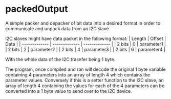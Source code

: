 # packedOutput
A simple packer and depacker of bit data into a desired format in order to communicate and unpack data from an I2C slave

I2C slaves might have data packet in the following format:
| Length        | Offset        | Data          |
| ------------- | ------------- | ------------- |
| 2 bits        | 0             | parameter1    |
| 2 bits        | 2             | parameter2    |
| 2 bits        | 4             | parameter3    |
| 2 bits        | 6             | parameter4    |

With the whole data of the I2C trasnfer being 1 byte.

The program, once compiled and ran will decode the original
1 byte variable containing 4 parameters into an array of
length 4 which contains the parameter values.
Conversely if this is a setter function to the I2C slave,
an array of length 4 containing the values for each
of the 4 parameters can be converted into a 1 byte 
value to send over to the I2C device.
